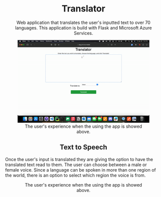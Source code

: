 <h1 align="center">Translator</h1>

<p align="center">
    Web application that translates the user's inputted text to over 70 languages. This application is build with 
    Flask and Microsoft Azure Services. 
</p>

<figure style="text-align: center">
    <img src="static/images/Translator.gif" alt="GIF" width="600">
    <figcaption>
        The user's experience when the using the app is showed above.
    </figcaption>
</figure>

<h2 align="center">Text to Speech</h2>
<p>
    Once the user's input is translated they are giving the option to have the 
    translated text read to them. The user can choose between a male or female voice. Since a language can be spoken 
    in more than one region of the world, there is an option to select which region the voice is from.
</p>

<figure style="text-align: center">
    <figcaption>
        The user's experience when the using the app is showed above.
    </figcaption>
</figure>


